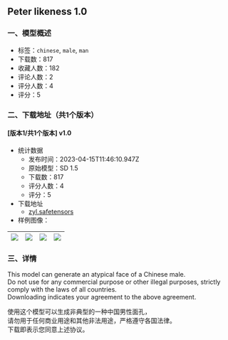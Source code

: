 ## Peter likeness 1.0
### 一、模型概述

- 标签：`chinese`, `male`, `man`
- 下载数：817
- 收藏人数：182
- 评论人数：2
- 评分人数：4
- 评分：5

### 二、下载地址（共1个版本）

#### [版本1/共1个版本] v1.0

- 统计数据
  - 发布时间：2023-04-15T11:46:10.947Z
  - 原始模型：SD 1.5
  - 下载数：817
  - 评分人数：4
  - 评分：5
- 下载地址
  - [zyl.safetensors](https://civitai.com/api/download/models/46322)
- 样例图像：

| <img src="https://image.civitai.com/xG1nkqKTMzGDvpLrqFT7WA/a553d4df-c4e1-4ef3-0e00-60daf87e1b00/width=450/501316.jpeg" /> | <img src="https://image.civitai.com/xG1nkqKTMzGDvpLrqFT7WA/899b3272-e5e9-413c-4e73-984c4e8e2d00/width=450/501285.jpeg" /> | <img src="https://image.civitai.com/xG1nkqKTMzGDvpLrqFT7WA/8b9fe1df-9780-485f-25a6-fa7971ade000/width=450/501256.jpeg" /> | <img src="https://image.civitai.com/xG1nkqKTMzGDvpLrqFT7WA/b60e0eae-a3f6-4b06-34a6-164cf323ff00/width=450/501252.jpeg" /> |
| ---- | ---- | ---- | ---- |


### 三、详情
<p>This model can generate an atypical face of a Chinese male.<br />Do not use for any commercial purpose or other illegal purposes, strictly comply with the laws of all countries.<br />Downloading indicates your agreement to the above agreement. </p><p>使用这个模型可以生成非典型的一种中国男性面孔，<br />请勿用于任何商业用途和其他非法用途，严格遵守各国法律。<br />下载即表示您同意上述协议。</p>